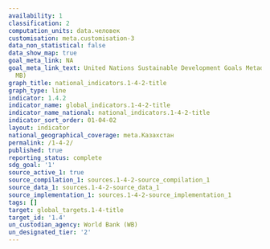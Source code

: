 ```yaml
---
availability: 1
classification: 2
computation_units: data.человек
customisation: meta.customisation-3
data_non_statistical: false
data_show_map: true
goal_meta_link: NA
goal_meta_link_text: United Nations Sustainable Development Goals Metadata (PDF 4.0
  MB)
graph_title: national_indicators.1-4-2-title
graph_type: line
indicator: 1.4.2
indicator_name: global_indicators.1-4-2-title
indicator_name_national: national_indicators.1-4-2-title
indicator_sort_order: 01-04-02
layout: indicator
national_geographical_coverage: meta.Казахстан
permalink: /1-4-2/
published: true
reporting_status: complete
sdg_goal: '1'
source_active_1: true
source_compilation_1: sources.1-4-2-source_compilation_1
source_data_1: sources.1-4-2-source_data_1
source_implementation_1: sources.1-4-2-source_implementation_1
tags: []
target: global_targets.1-4-title
target_id: '1.4'
un_custodian_agency: World Bank (WB)
un_designated_tier: '2'
---
```

